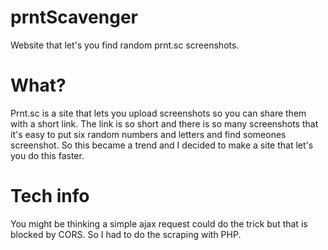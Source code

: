 # prntScavenger
Website that let's you find random prnt.sc screenshots.

# What?
Prnt.sc is a site that lets you upload screenshots so you can share them with a short link. The link is so short and there is so many screenshots that it's easy to put six random numbers and letters and find someones screenshot. So this became a trend and I decided to make a site that let's you do this faster.

# Tech info
You might be thinking a simple ajax request could do the trick but that is blocked by CORS. So I had to do the scraping with PHP.
